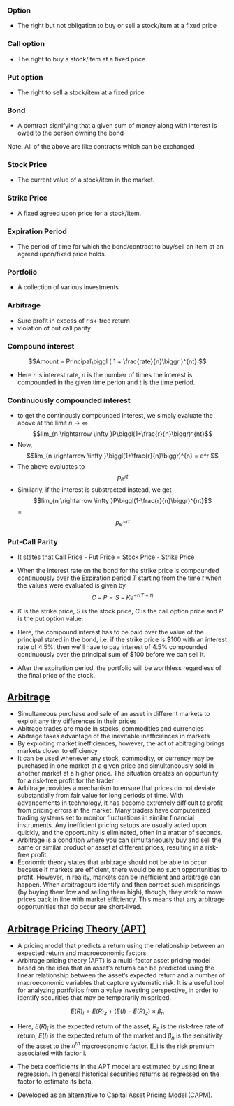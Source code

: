 ### Option
 - The right but not obligation to buy or sell a stock/item at a fixed price

### Call option
 - The right to buy a stock/item at a fixed price

### Put option
 - The right to sell a stock/item at a fixed price

### Bond
 - A contract signifying that a given sum of money along with interest is owed to the person owning the bond

Note: All of the above are like contracts which can be exchanged

### Stock Price
 - The current value of a stock/item in the market.

### Strike Price
 - A fixed agreed upon price for a stock/item.

### Expiration Period
 - The period of time for which the bond/contract to buy/sell an item at an agreed upon/fixed price holds.

### Portfolio
 - A collection of various investments

### Arbitrage
 - Sure profit in excess of risk-free return
 - violation of put call parity

### Compound interest
$$Amount = Principal\biggl ( 1 + \frac{rate}{n}\biggr )^{nt} $$
 - Here $r$ is interest rate, $n$ is the number of times the interest is compounded in the given time perion and $t$ is the time period.

### Continuously compounded interest
 - to get the continously compounded interest, we simply evaluate the above at the limit $n \rightarrow \infty$
 $$lim_{n \rightarrow \infty }P\biggl(1+\frac{r}{n}\biggr)^{nt}$$
 - Now,
  $$lim_{n \rightarrow \infty }\biggl(1+\frac{r}{n}\biggr)^{n} = e^r $$
- The above evaluates to
 $$P e^{rt}$$
 - Similarly, if the interest is substracted instead, we get
  $$lim_{n \rightarrow \infty }P\biggl(1-\frac{r}{n}\biggr)^{nt}$$
  =  $$Pe^{-rt}$$

### Put-Call Parity
 - It states that Call Price - Put Price = Stock Price - Strike Price
 - When the interest rate on the bond for the strike price is compounded continuously over the Expiration period $T$ starting from the time $t$ when the values were evaluated is given by
 $$C - P = S - Ke^{-r(T-t)}$$

 - $K$ is the strike price, $S$ is the stock price, $C$ is the call option price and $P$ is the put option value.
 - Here, the compound interest has to be paid over the value of the principal stated in the bond, i.e. if the strike price is $100 with an interest rate of 4.5%, then we'll have to pay interest of 4.5% compounded continuously over the principal sum of $100 before we can sell it.
 - After the expiration period, the portfolio will be worthless regardless of the final price of the stock. 


## [Arbitrage](https://www.investopedia.com/terms/a/arbitrage.asp)
 - Simultaneous purchase and sale of an asset in different markets to exploit any tiny differences in their prices
 - Abitrage trades are made in stocks, commodities and currencies
 - Abitrage takes advantage of the inevitable inefficiences in markets
 - By exploiting market inefficiences, however, the act of abitraging brings markets closer to efficiency
 - It can be used whenever any stock, commodity, or currency may be purchased in one market at a given price and simultaneously sold in another market at a higher price. The situation creates an oppurtunity for a risk-free profit for the trader
 - Arbitrage provides a mechanism to ensure that prices do not deviate substantially from fair value for long periods of time. With advancements in technology, it has become extremely difficult to profit from pricing errors in the market. Many traders have computerized trading systems set to monitor fluctuations in similar financial instruments. Any inefficient pricing setups are usually acted upon quickly, and the opportunity is eliminated, often in a matter of seconds.
 - Arbitrage is a condition where you can simultaneously buy and sell the same or similar product or asset at different prices, resulting in a risk-free profit.
 - Economic theory states that arbitrage should not be able to occur because if markets are efficient, there would be no such opportunities to profit. However, in reality, markets can be inefficient and arbitrage can happen. When arbitrageurs identify and then correct such mispricings (by buying them low and selling them high), though, they work to move prices back in line with market efficiency. This means that any arbitrage opportunities that do occur are short-lived.

 ## [Arbitrage Pricing Theory (APT)](https://www.investopedia.com/terms/a/apt.asp)
  - A pricing model that predicts a return using the relationship between an expected return and macroeconomic factors
  - Arbitrage pricing theory (APT) is a multi-factor asset pricing model based on the idea that an asset's returns can be predicted using the linear relationship between the asset’s expected return and a number of macroeconomic variables that capture systematic risk. It is a useful tool for analyzing portfolios from a value investing perspective, in order to identify securities that may be temporarily mispriced.

  $$E(R)_i = E(R)_z + (E(I) - E(R)_z) \times \beta_n $$
   - Here, $E(R)_i$ is the expected return of the asset, $R_z$ is the risk-free rate of return, $E(I)$ is the expected return of the market and $\beta_n$ is the sensitivity of the asset to the $n^{th}$ macroeconomic factor. E_i is the risk premium associated with factor i.
   - The beta coefficients in the APT model are estimated by using linear regression. In general historical securities returns as regressed on the factor to estimate its beta.

   - Developed as an alternative to Capital Asset Pricing Model (CAPM).